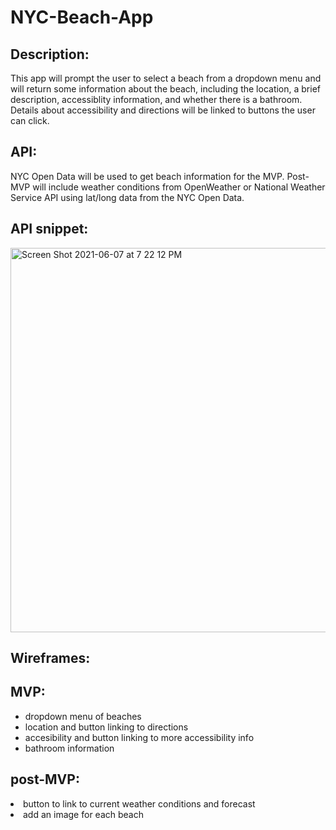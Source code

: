 # NYC-Beach-App

<h2>Description:</h2> This app will prompt the user to select a beach from a dropdown menu and will return some information about the beach, including the location, a brief description, accessiblity information, and whether there is a bathroom. Details about accessibility and directions will be linked to buttons the user can click.

<h2>API:</h2> NYC Open Data will be used to get beach information for the MVP. Post-MVP will include weather conditions from OpenWeather or National Weather Service API using lat/long data from the NYC Open Data.

<h2>API snippet:</h2>

<img width="615" alt="Screen Shot 2021-06-07 at 7 22 12 PM" src="https://user-images.githubusercontent.com/80634627/121099357-b12e0500-c7c5-11eb-80cb-d1c61dc81a7a.png">

<h2>Wireframes:</h2>

<h2>MVP:</h2>
<ul>
  <li>dropdown menu of beaches</li>
  <li>location and button linking  to directions</li>
  <li>accesibility and button linking to more accessibility info</li>
  <li>bathroom information</li>
</ul>

<h2>post-MVP:</h2>
</ul>
  <li>button to link to current weather conditions and forecast</li>
  <li> add an image for each beach</li>
</ul>

